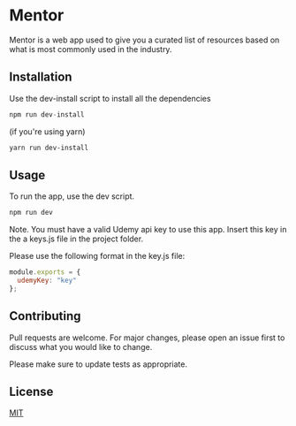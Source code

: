 # Mentor

Mentor is a web app used to give you a curated list of resources based on what is most commonly used in the industry.

## Installation

Use the dev-install script to install all the dependencies

```js
npm run dev-install
```

(if you're using yarn)

```bash
yarn run dev-install
```

## Usage

To run the app, use the dev script.

```js
npm run dev
```

Note. You must have a valid Udemy api key to use this app. Insert this key in the a keys.js file in the project folder.

Please use the following format in the key.js file:

```js
module.exports = {
  udemyKey: "key"
};
```

## Contributing

Pull requests are welcome. For major changes, please open an issue first to discuss what you would like to change.

Please make sure to update tests as appropriate.

## License

[MIT](https://choosealicense.com/licenses/mit/)
